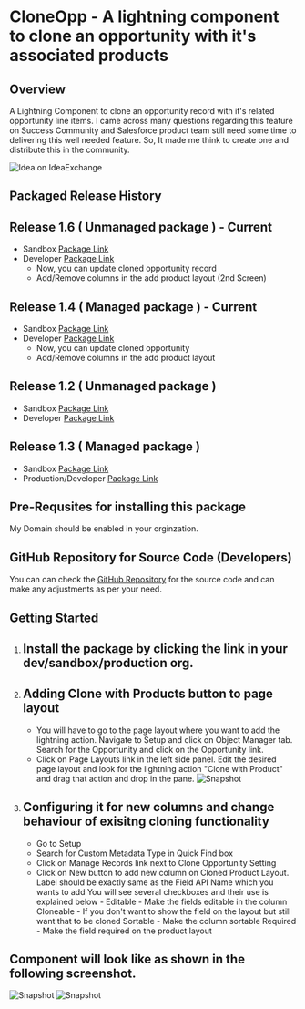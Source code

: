 # CloneOpp - A lightning component to clone an opportunity with it's associated products
## Overview
A Lightning Component to clone an opportunity record with it's related opportunity line items. I came across many questions regarding this feature on Success Community and Salesforce product team still need some time to delivering this well needed feature. So, It made me think to create one and distribute this in the community.

![Idea on IdeaExchange](https://sfcure.files.wordpress.com/2018/06/clone-with-products.png)

## Packaged Release History
## Release 1.6 ( Unmanaged package ) - Current
- Sandbox [Package Link](https://test.salesforce.com/packaging/installPackage.apexp?p0=04t7F000005QwK9)
- Developer [Package Link](https://login.salesforce.com/packaging/installPackage.apexp?p0=04t7F000005QwK9)
   - Now, you can update cloned opportunity record
   - Add/Remove columns in the add product layout (2nd Screen)

## Release 1.4 ( Managed package ) - Current
- Sandbox [Package Link](https://test.salesforce.com/packaging/installPackage.apexp?p0=04tf4000003f1Mn)
- Developer [Package Link](https://login.salesforce.com/packaging/installPackage.apexp?p0=04tf4000003f1Mn)
   - Now, you can update cloned opportunity
   - Add/Remove columns in the add product layout

## Release 1.2 ( Unmanaged package )
- Sandbox [Package Link](https://test.salesforce.com/packaging/installPackage.apexp?p0=04t7F000003iaKl)
- Developer [Package Link](https://login.salesforce.com/packaging/installPackage.apexp?p0=04t7F000003iaKl)

## Release 1.3 ( Managed package ) 
- Sandbox [Package Link](https://test.salesforce.com/packaging/installPackage.apexp?p0=04tf4000003f1Mi)
- Production/Developer [Package Link](https://login.salesforce.com/packaging/installPackage.apexp?p0=04tf4000003f1Mi)

## Pre-Requsites for installing this package
My Domain should be enabled in your orginzation.

## GitHub Repository for Source Code (Developers)
You can can check the [GitHub Repository](https://github.com/sfcure/CloneOpp) for the source code and can make any adjustments as per your need.

## Getting Started
1. ## Install the package by clicking the link in your dev/sandbox/production org.
2. ## Adding Clone with Products button to page layout
   - You will have to go to the page layout where you want to add the lightning action. Navigate to Setup and click on Object Manager tab. Search for the Opportunity and click on the Opportunity link. 
   - Click on Page Layouts link in the left side panel. Edit the desired page layout and look for the lightning action "Clone with Product" and drag that action and drop in the pane.
![Snapshot](https://sfcure.files.wordpress.com/2018/06/screenshot_101.png)
   
3. ## Configuring it for new columns and change behaviour of exisitng cloning functionality
   - Go to Setup 
   - Search for Custom Metadata Type in Quick Find box
   - Click on Manage Records link next to Clone Opportunity Setting
   - Click on New button to add new column on Cloned Product Layout. Label should be exactly same as the Field API Name which you wants to add You will see several checkboxes and their use is explained below -
   Editable - Make the fields editable in the column
   Cloneable - If you don't want to show the field on the layout but still want that to be cloned 
   Sortable - Make the column sortable
   Required - Make the field required on the product layout 


## Component will look like as shown in the following screenshot.
![Snapshot](https://sfcure.com/wp-content/uploads/2019/02/Opportunity1.png)
![Snapshot](https://sfcure.com/wp-content/uploads/2019/02/Products1.png)
